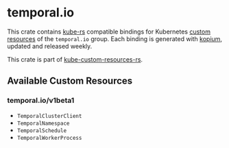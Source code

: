 <!--
SPDX-FileCopyrightText: The kube-custom-resources-rs Authors
SPDX-License-Identifier: 0BSD
 -->

# temporal.io

This crate contains [kube-rs](https://kube.rs/) compatible bindings for Kubernetes [custom resources](https://kubernetes.io/docs/tasks/extend-kubernetes/custom-resources/custom-resource-definitions/) of the `temporal.io` group. Each binding is generated with [kopium](https://github.com/kube-rs/kopium), updated and released weekly.

This crate is part of [kube-custom-resources-rs](https://github.com/metio/kube-custom-resources-rs).

## Available Custom Resources

### temporal.io/v1beta1
- `TemporalClusterClient`
- `TemporalNamespace`
- `TemporalSchedule`
- `TemporalWorkerProcess`
